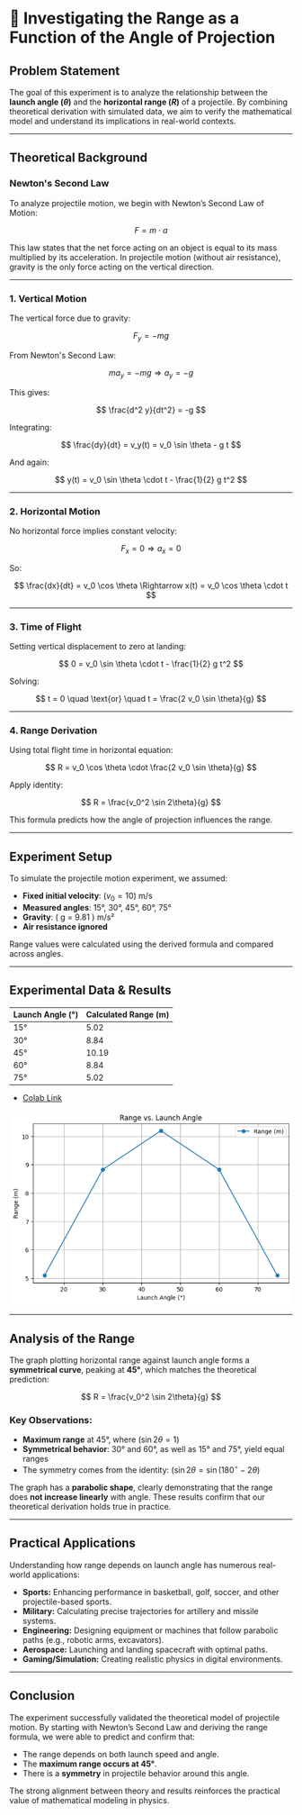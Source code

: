 # 📌 Investigating the Range as a Function of the Angle of Projection

## Problem Statement

The goal of this experiment is to analyze the relationship between the **launch angle ($\theta$)** and the **horizontal range ($R$)** of a projectile. By combining theoretical derivation with simulated data, we aim to verify the mathematical model and understand its implications in real-world contexts.

---

## Theoretical Background

### Newton's Second Law

To analyze projectile motion, we begin with Newton’s Second Law of Motion:

$$
F = m \cdot a
$$

This law states that the net force acting on an object is equal to its mass multiplied by its acceleration. In projectile motion (without air resistance), gravity is the only force acting on the vertical direction.

---

### 1. Vertical Motion

The vertical force due to gravity:

$$
F_y = -mg
$$

From Newton's Second Law:

$$
ma_y = -mg \Rightarrow a_y = -g
$$

This gives:

$$
\frac{d^2 y}{dt^2} = -g
$$

Integrating:

$$
\frac{dy}{dt} = v_y(t) = v_0 \sin \theta - g t
$$

And again:

$$
y(t) = v_0 \sin \theta \cdot t - \frac{1}{2} g t^2
$$

---

### 2. Horizontal Motion

No horizontal force implies constant velocity:

$$
F_x = 0 \Rightarrow a_x = 0
$$

So:

$$
\frac{dx}{dt} = v_0 \cos \theta \Rightarrow x(t) = v_0 \cos \theta \cdot t
$$

---

### 3. Time of Flight

Setting vertical displacement to zero at landing:

$$
0 = v_0 \sin \theta \cdot t - \frac{1}{2} g t^2
$$

Solving:

$$
t = 0 \quad \text{or} \quad t = \frac{2 v_0 \sin \theta}{g}
$$

---

### 4. Range Derivation

Using total flight time in horizontal equation:

$$
R = v_0 \cos \theta \cdot \frac{2 v_0 \sin \theta}{g}
$$

Apply identity:

$$
R = \frac{v_0^2 \sin 2\theta}{g}
$$

This formula predicts how the angle of projection influences the range.

---

## Experiment Setup

To simulate the projectile motion experiment, we assumed:

- **Fixed initial velocity**: ($v_0 = 10$) m/s
- **Measured angles**: 15°, 30°, 45°, 60°, 75°
- **Gravity**: \( g = 9.81 \) m/s²
- **Air resistance ignored**

Range values were calculated using the derived formula and compared across angles.

---

## Experimental Data & Results

| Launch Angle (°) | Calculated Range (m) |
| ------------------- | ---------------------- |
| 15°              | 5.02                 |
| 30°              | 8.84                 |
| 45°              | 10.19                |
| 60°              | 8.84                 |
| 75°              | 5.02                 |

- [Colab Link](https://colab.research.google.com/drive/1CnU8XKAxE1OWb8sAe9p_urOHJ_Qsxtui#scrollTo=WxcdxzlqH388)

![Range vs Angle](range_vs_angle.png)

---

## Analysis of the Range

The graph plotting horizontal range against launch angle forms a **symmetrical curve**, peaking at **45°**, which matches the theoretical prediction:

$$
R = \frac{v_0^2 \sin 2\theta}{g}
$$

### Key Observations:

- **Maximum range** at 45°, where ($\sin 2\theta = 1$)
- **Symmetrical behavior**: 30° and 60°, as well as 15° and 75°, yield equal ranges
- The symmetry comes from the identity: ($\sin 2\theta = \sin(180^\circ - 2\theta$)

The graph has a **parabolic shape**, clearly demonstrating that the range does **not increase linearly** with angle. These results confirm that our theoretical derivation holds true in practice.

---

## Practical Applications

Understanding how range depends on launch angle has numerous real-world applications:

- **Sports:** Enhancing performance in basketball, golf, soccer, and other projectile-based sports.
- **Military:** Calculating precise trajectories for artillery and missile systems.
- **Engineering:** Designing equipment or machines that follow parabolic paths (e.g., robotic arms, excavators).
- **Aerospace:** Launching and landing spacecraft with optimal paths.
- **Gaming/Simulation:** Creating realistic physics in digital environments.

---

## Conclusion

The experiment successfully validated the theoretical model of projectile motion. By starting with Newton’s Second Law and deriving the range formula, we were able to predict and confirm that:

- The range depends on both launch speed and angle.
- The **maximum range occurs at 45°**.
- There is a **symmetry** in projectile behavior around this angle.

The strong alignment between theory and results reinforces the practical value of mathematical modeling in physics.

